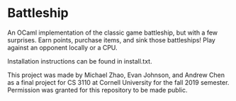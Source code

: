 # Battleship

An OCaml implementation of the classic game battleship, but with a few surprises. Earn points, purchase items, and sink those battleships! Play against an opponent locally or a CPU.

Installation instructions can be found in install.txt.

This project was made by Michael Zhao, Evan Johnson, and Andrew Chen as a final project for CS 3110 at Cornell University for the fall 2019 semester. Permission was 
granted for this repository to be made public.
